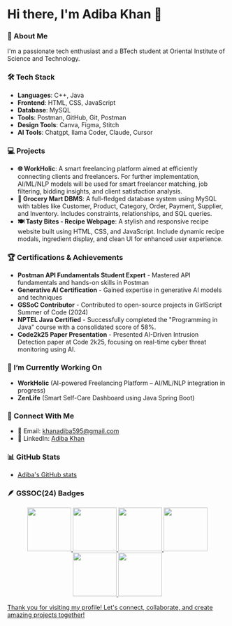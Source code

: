 # Hi there, I'm Adiba Khan 👋

### 🚀 About Me
I'm a passionate tech enthusiast and a BTech student at Oriental Institute of Science and Technology.

### 🛠️ Tech Stack
- **Languages**: C++, Java
- **Frontend**: HTML, CSS, JavaScript
- **Database**: MySQL
- **Tools**: Postman, GitHub, Git, Postman
- **Design Tools**: Canva, Figma, Stitch
- **AI Tools**: Chatgpt, llama Coder, Claude, Cursor

### 💻 Projects
- **🌐 WorkHolic**: A smart freelancing platform aimed at efficiently connecting clients and freelancers. For further implementation, AI/ML/NLP models will be used for smart freelancer matching, job filtering, bidding insights, and client satisfaction analysis.
- **🛒 Grocery Mart DBMS**: A full-fledged database system using MySQL with tables like Customer, Product, Category, Order, Payment, Supplier, and Inventory. Includes constraints, relationships, and SQL queries.  
- **🍽️ Tasty Bites - Recipe Webpage**: A stylish and responsive recipe website built using HTML, CSS, and JavaScript. Include dynamic recipe modals, ingredient display, and clean UI for enhanced user experience. 

### 🏆 Certifications & Achievements
- **Postman API Fundamentals Student Expert** - Mastered API fundamentals and hands-on skills in Postman
- **Generative AI Certification** - Gained expertise in generative AI models and techniques
- **GSSoC Contributor** - Contributed to open-source projects in GirlScript Summer of Code (2024)
- **NPTEL Java Certified** - Successfully completed the "Programming in Java" course with a consolidated score of 58%.
- **Code2k25 Paper Presentation** - Presented AI-Driven Intrusion Detection paper at Code 2k25, focusing on real-time cyber threat monitoring using AI.

### 🌱 I’m Currently Working On
- **WorkHolic** (AI-powered Freelancing Platform – AI/ML/NLP integration in progress)  
- **ZenLife** (Smart Self-Care Dashboard using Java Spring Boot)

### 🤝 Connect With Me
- 📧 Email: khanadiba595@gmail.com
- 💼 LinkedIn: [Adiba Khan](https://www.linkedin.com/in/adiba-khan-94727a269/)

### 📊 GitHub Stats
- [Adiba's GitHub stats](https://github.com/Adibakhan14)

### 🪶 GSSOC(24) Badges 
<div style='display:flex; align-items:center; gap: 10px;' align='center'><a href="https://gssoc.girlscript.tech/leaderboard">
<img src="https://raw.githubusercontent.com/GSSoC24/Postman-Challenge/main/docs/assets/Postman%20White.png" width="100px" height="100px" />
  <img src="https://raw.githubusercontent.com/GSSoC24/Postman-Challenge/main/docs/assets/1.png" width="100px" height="100px" />
  <img src="https://raw.githubusercontent.com/GSSoC24/Postman-Challenge/main/docs/assets/2.png" width="100px" height="100px" />
  <img src="https://raw.githubusercontent.com/GSSoC24/Postman-Challenge/main/docs/assets/3.png" width="100px" height="100px" />
  <img src="https://raw.githubusercontent.com/GSSoC24/Postman-Challenge/main/docs/assets/4.png" width="100px" height="100px" />
  <img src="https://raw.githubusercontent.com/GSSoC24/Postman-Challenge/main/docs/assets/5.png" width="100px" height="100px" />
</div>



Thank you for visiting my profile! Let's connect, collaborate, and create amazing projects together!
